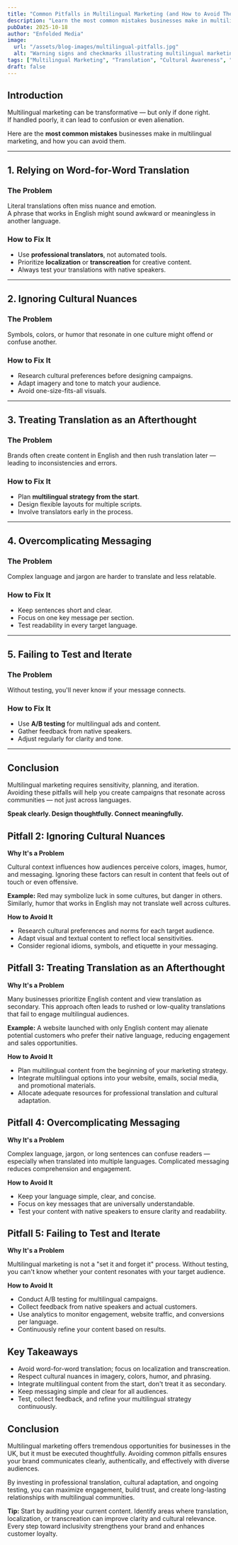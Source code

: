 ```yaml
---
title: "Common Pitfalls in Multilingual Marketing (and How to Avoid Them)"
description: "Learn the most common mistakes businesses make in multilingual marketing and discover practical strategies to avoid them for more effective cross-cultural communication."
pubDate: 2025-10-18
author: "Enfolded Media"
image:
  url: "/assets/blog-images/multilingual-pitfalls.jpg"
  alt: "Warning signs and checkmarks illustrating multilingual marketing do's and don'ts"
tags: ["Multilingual Marketing", "Translation", "Cultural Awareness", "Marketing Strategy"]
draft: false
---
```


## Introduction

Multilingual marketing can be transformative — but only if done right.  
If handled poorly, it can lead to confusion or even alienation.

Here are the **most common mistakes** businesses make in multilingual marketing, and how you can avoid them.

---

## 1. Relying on Word-for-Word Translation

### The Problem
Literal translations often miss nuance and emotion.  
A phrase that works in English might sound awkward or meaningless in another language.

### How to Fix It
- Use **professional translators**, not automated tools.  
- Prioritize **localization** or **transcreation** for creative content.  
- Always test your translations with native speakers.

---

## 2. Ignoring Cultural Nuances

### The Problem
Symbols, colors, or humor that resonate in one culture might offend or confuse another.

### How to Fix It
- Research cultural preferences before designing campaigns.  
- Adapt imagery and tone to match your audience.  
- Avoid one-size-fits-all visuals.

---

## 3. Treating Translation as an Afterthought

### The Problem
Brands often create content in English and then rush translation later — leading to inconsistencies and errors.

### How to Fix It
- Plan **multilingual strategy from the start**.  
- Design flexible layouts for multiple scripts.  
- Involve translators early in the process.

---

## 4. Overcomplicating Messaging

### The Problem
Complex language and jargon are harder to translate and less relatable.

### How to Fix It
- Keep sentences short and clear.  
- Focus on one key message per section.  
- Test readability in every target language.

---

## 5. Failing to Test and Iterate

### The Problem
Without testing, you'll never know if your message connects.

### How to Fix It
- Use **A/B testing** for multilingual ads and content.  
- Gather feedback from native speakers.  
- Adjust regularly for clarity and tone.

---

## Conclusion

Multilingual marketing requires sensitivity, planning, and iteration.  
Avoiding these pitfalls will help you create campaigns that resonate across communities — not just across languages.

**Speak clearly. Design thoughtfully. Connect meaningfully.**

## Pitfall 2: Ignoring Cultural Nuances

**Why It's a Problem**

Cultural context influences how audiences perceive colors, images, humor, and messaging. Ignoring these factors can result in content that feels out of touch or even offensive.

**Example:**
Red may symbolize luck in some cultures, but danger in others. Similarly, humor that works in English may not translate well across cultures.

**How to Avoid It**

- Research cultural preferences and norms for each target audience.
- Adapt visual and textual content to reflect local sensitivities.
- Consider regional idioms, symbols, and etiquette in your messaging.

## Pitfall 3: Treating Translation as an Afterthought

**Why It's a Problem**

Many businesses prioritize English content and view translation as secondary. This approach often leads to rushed or low-quality translations that fail to engage multilingual audiences.

**Example:**
A website launched with only English content may alienate potential customers who prefer their native language, reducing engagement and sales opportunities.

**How to Avoid It**

- Plan multilingual content from the beginning of your marketing strategy.
- Integrate multilingual options into your website, emails, social media, and promotional materials.
- Allocate adequate resources for professional translation and cultural adaptation.

## Pitfall 4: Overcomplicating Messaging

**Why It's a Problem**

Complex language, jargon, or long sentences can confuse readers — especially when translated into multiple languages. Complicated messaging reduces comprehension and engagement.

**How to Avoid It**

- Keep your language simple, clear, and concise.
- Focus on key messages that are universally understandable.
- Test your content with native speakers to ensure clarity and readability.

## Pitfall 5: Failing to Test and Iterate

**Why It's a Problem**

Multilingual marketing is not a "set it and forget it" process. Without testing, you can't know whether your content resonates with your target audience.

**How to Avoid It**

- Conduct A/B testing for multilingual campaigns.
- Collect feedback from native speakers and actual customers.
- Use analytics to monitor engagement, website traffic, and conversions per language.
- Continuously refine your content based on results.

## Key Takeaways

- Avoid word-for-word translation; focus on localization and transcreation.
- Respect cultural nuances in imagery, colors, humor, and phrasing.
- Integrate multilingual content from the start, don't treat it as secondary.
- Keep messaging simple and clear for all audiences.
- Test, collect feedback, and refine your multilingual strategy continuously.

## Conclusion

Multilingual marketing offers tremendous opportunities for businesses in the UK, but it must be executed thoughtfully. Avoiding common pitfalls ensures your brand communicates clearly, authentically, and effectively with diverse audiences.

By investing in professional translation, cultural adaptation, and ongoing testing, you can maximize engagement, build trust, and create long-lasting relationships with multilingual communities.

**Tip:** Start by auditing your current content. Identify areas where translation, localization, or transcreation can improve clarity and cultural relevance. Every step toward inclusivity strengthens your brand and enhances customer loyalty.
